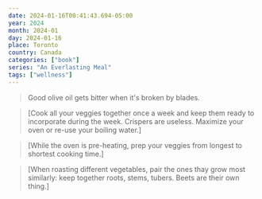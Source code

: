 ```yaml
---
date: 2024-01-16T00:41:43.694-05:00
year: 2024
month: 2024-01
day: 2024-01-16
place: Toronto
country: Canada
categories: ["book"]
series: "An Everlasting Meal"
tags: ["wellness"]
---
```

> Good olive oil gets bitter when it's broken by blades.

> [Cook all your veggies together once a week and keep them ready to incorporate during the week. Crispers are useless. Maximize your oven or re-use your boiling water.]

> [While the oven is pre-heating, prep your veggies from longest to shortest cooking time.]

> [When roasting different vegetables, pair the ones thay grow most similarly: keep together roots, stems, tubers. Beets are their own thing.]
